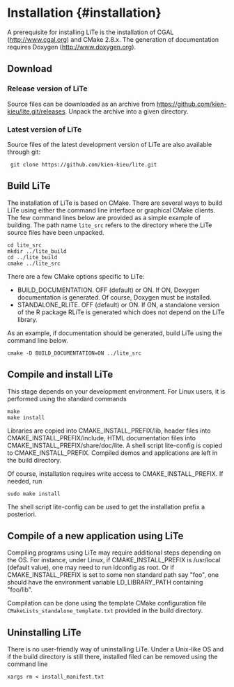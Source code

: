 Installation {#installation}
============

<!-- Line Tessellation (LiTe) library
     Release 1.1
     Authors: Katarzyna Adamczyk and Kiên Kiêu.
     Copyright INRA 2006-2015.
     Interdeposit Certification: IDDN.FR.001.030007.000.R.P.2015.000.31235
     License: GPL v3. -->

A prerequisite for installing LiTe is the installation of CGAL (http://www.cgal.org) and CMake 2.8.x. The generation of documentation requires Doxygen (http://www.doxygen.org).

Download
--------

### Release version of LiTe
Source files can be downloaded as an archive from https://github.com/kien-kieu/lite.git/releases. Unpack the archive into a given directory.

### Latest version of LiTe
Source files of the latest development version of LiTe are also available through git:

     git clone https://github.com/kien-kieu/lite.git

Build LiTe
----------

The installation of LiTe is based on CMake. There are several ways to build LiTe using either the command line interface or graphical CMake clients. The few command lines below are provided as a simple example of building. The path name `lite_src` refers to the directory where the LiTe source files have been unpacked.

    cd lite_src
    mkdir ../lite_build
    cd ../lite_build
    cmake ../lite_src

There are a few CMake options specific to LiTe:

- BUILD_DOCUMENTATION. OFF (default) or ON. If ON, Doxygen documentation is generated. Of course, Doxygen must be installed. 
- STANDALONE_RLITE. OFF (default) or ON. If ON, a standalone version of the R package RLiTe is generated which does not depend on the LiTe library.

As an example, if documentation should be generated, build LiTe using the command line below.

    cmake -D BUILD_DOCUMENTATION=ON ../lite_src 

Compile and install LiTe
------------------------
This stage depends on your development environment. For Linux users, it is performed using the standard commands

    make
    make install

Libraries are copied into CMAKE_INSTALL_PREFIX/lib, header files into CMAKE_INSTALL_PREFIX/include, HTML documentation files into CMAKE_INSTALL_PREFIX/share/doc/lite. A shell script lite-config is copied to CMAKE_INSTALL_PREFIX. Compiled demos and applications are left in the build directory. 

Of course, installation requires write access to CMAKE_INSTALL_PREFIX. If needed, run

    sudo make install

The shell script lite-config can be used to get the installation prefix a posteriori.

Compile of a new application using LiTe
---------------------------------------

Compiling programs using LiTe may require additional steps depending on the OS. For instance, under Linux, if CMAKE_INSTALL_PREFIX is /usr/local (default value), one may need to run ldconfig as root. Or if CMAKE_INSTALL_PREFIX is set to some non standard path say "foo", one should have the environment variable LD_LIBRARY_PATH containing "foo/lib".

Compilation can be done using the template CMake configuration file `CMakeLists_standalone_template.txt` provided in the build directory.

Uninstalling LiTe
-----------------

There is no user-friendly way of uninstalling LiTe. Under a Unix-like OS and if the build directory is still there, installed filed can be removed using the command line

    xargs rm < install_manifest.txt
